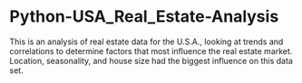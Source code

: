 # Python-USA_Real_Estate-Analysis
This is an analysis of real estate data for the U.S.A., looking at trends and correlations to determine factors that most influence the real estate market.  Location, seasonality, and house size had the biggest influence on this data set.  
